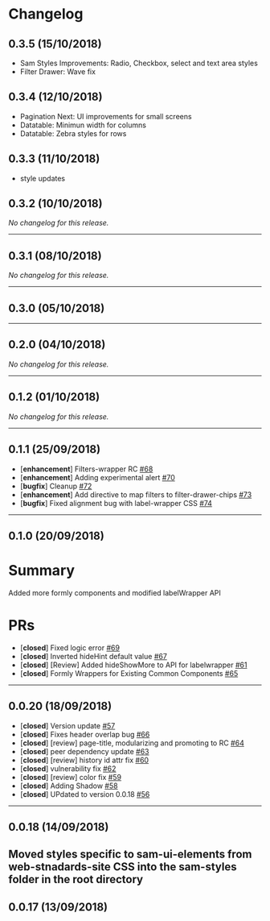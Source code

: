 # Changelog

## 0.3.5 (15/10/2018)
- Sam Styles Improvements: Radio, Checkbox, select and text area styles
- Filter Drawer: Wave fix

## 0.3.4 (12/10/2018)
- Pagination Next: UI improvements for small screens
- Datatable: Minimun width for columns 
- Datatable: Zebra styles for rows

## 0.3.3 (11/10/2018)

- style updates

## 0.3.2 (10/10/2018)
*No changelog for this release.*

---

## 0.3.1 (08/10/2018)
*No changelog for this release.*

---

## 0.3.0 (05/10/2018)

---

## 0.2.0 (04/10/2018)
*No changelog for this release.*

---

## 0.1.2 (01/10/2018)
*No changelog for this release.*

---

## 0.1.1 (25/09/2018)
- [**enhancement**] Filters-wrapper RC [#68](https://github.com/GSA/sam-ui-elements/pull/68)
- [**enhancement**] Adding experimental alert [#70](https://github.com/GSA/sam-ui-elements/pull/70)
- [**bugfix**] Cleanup [#72](https://github.com/GSA/sam-ui-elements/pull/72)
- [**enhancement**] Add directive to map filters to filter-drawer-chips [#73](https://github.com/GSA/sam-ui-elements/pull/73)
- [**bugfix**] Fixed alignment bug with label-wrapper CSS [#74](https://github.com/GSA/sam-ui-elements/pull/74)
---

## 0.1.0 (20/09/2018)
# Summary
Added more formly components and modified labelWrapper API

# PRs
- [**closed**] Fixed logic error [#69](https://github.com/GSA/sam-ui-elements/pull/69)
- [**closed**] Inverted hideHint default value [#67](https://github.com/GSA/sam-ui-elements/pull/67)
- [**closed**] [Review] Added hideShowMore to API for labelwrapper [#61](https://github.com/GSA/sam-ui-elements/pull/61)
- [**closed**] Formly Wrappers for Existing Common Components [#65](https://github.com/GSA/sam-ui-elements/pull/65)

---

## 0.0.20 (18/09/2018)
- [**closed**] Version update [#57](https://github.com/GSA/sam-ui-elements/pull/57)
- [**closed**] Fixes header overlap bug [#66](https://github.com/GSA/sam-ui-elements/pull/66)
- [**closed**] [review] page-title, modularizing and promoting to RC [#64](https://github.com/GSA/sam-ui-elements/pull/64)
- [**closed**] peer dependency update [#63](https://github.com/GSA/sam-ui-elements/pull/63)
- [**closed**] [review] history id attr fix [#60](https://github.com/GSA/sam-ui-elements/pull/60)
- [**closed**] vulnerability fix [#62](https://github.com/GSA/sam-ui-elements/pull/62)
- [**closed**] [review] color fix [#59](https://github.com/GSA/sam-ui-elements/pull/59)
- [**closed**] Adding Shadow [#58](https://github.com/GSA/sam-ui-elements/pull/58)
- [**closed**] UPdated to version 0.0.18 [#56](https://github.com/GSA/sam-ui-elements/pull/56)

---

## 0.0.18 (14/09/2018)
Moved styles specific to sam-ui-elements from web-stnadards-site CSS into the sam-styles folder in the root directory
---

## 0.0.17 (13/09/2018)
